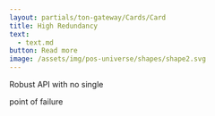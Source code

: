 ```yaml
---
layout: partials/ton-gateway/Cards/Card
title: High Redundancy
text:
  - text.md
button: Read more
image: /assets/img/pos-universe/shapes/shape2.svg
---
```


Robust API with no single

point of failure
